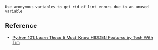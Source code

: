 ```
Use anonymous variables to get rid of lint errors due to an unused variable
```

## Reference

- [Python 101: Learn These 5 Must-Know HIDDEN Features by Tech With Tim](https://youtu.be/nrN3Gq1A92Y?t=28)
